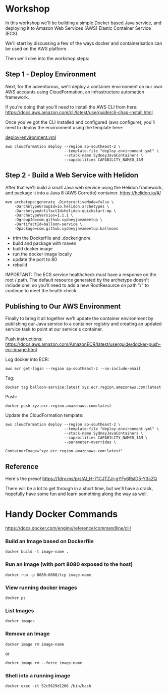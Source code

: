 
# Workshop 
In this workshop we'll be building a simple Docker based Java service, and deploying it to Amazon Web Services (AWS) Elastic Container Service (ECS). 

We'll start by discussing a few of the ways docker and containerisation can be used on the AWS platform.

Then we'll dive into the workshop steps:

## Step 1 - Deploy Environment
Next, for the adventurous, we'll deploy a container environment on our own AWS accounts using CloudFormation, an infrastructure automation framework. 

If you're doing that you'll need to install the AWS CLI from here:
https://docs.aws.amazon.com/cli/latest/userguide/cli-chap-install.html

Once you've got the CLI installed and configured (aws configure), you'll need to deploy the environment using the template here:

[deploy-environment.yml](deploy-environment.yml)

```
aws cloudformation deploy --region ap-southeast-2 \
                          --template-file "deploy-environment.yml" \
                          --stack-name SydneyJavaContainers \
                          --capabilities CAPABILITY_NAMED_IAM
```

## Step 2 - Build a Web Service with Helidon
After that we'll build a small Java web service using the Helidon framework, and package it into a Java 8 (AWS Corretto) container.
https://helidon.io/#/

```
mvn archetype:generate -DinteractiveMode=false \
    -DarchetypeGroupId=io.helidon.archetypes \
    -DarchetypeArtifactId=helidon-quickstart-mp \
    -DarchetypeVersion=1.1.1 \
    -DgroupId=com.github.sydneyjavameetup \
    -DartifactId=balloon-service \
    -Dpackage=com.github.sydneyjavameetup.balloons
```

* trim the Dockerfile and .dockerignore
* build and package with maven
* build docker image
* run the docker image locally
* update the port to 80
* rebuild

IMPORTANT: The ECS service healthcheck must have a response on the root / path. The default resource generated by the archetype doesn't include one, so you'll need to add a new RootResource on path "/" to continue to meet the health check.

## Publishing to Our AWS Environment
Finally to bring it all together we'll update the container environment by publishing our Java service to a container registry and creating an updated service task to point at our service's container.

Push instructions:
https://docs.aws.amazon.com/AmazonECR/latest/userguide/docker-push-ecr-image.html

Log docker into ECR:
```
aws ecr get-login --region ap-southeast-2 --no-include-email
```

Tag:
```
docker tag balloon-service:latest xyz.ecr.region.amazonaws.com:latest
```

Push:
```
docker push xyz.ecr.region.amazonaws.com:latest
```

Update the CloudFormation template:
```
aws cloudformation deploy --region ap-southeast-2 \
                          --template-file "deploy-environment.yml" \
                          --stack-name SydneyJavaContainers \
                          --capabilities CAPABILITY_NAMED_IAM \
                          --parameter-overrides \
                          ContainerImage="xyz.ecr.region.amazonaws.com:latest"
```

## Reference
Here's the preso!
https://1drv.ms/p/s!Al_H-71CJTZJi-gYFy6RslD5-Y3cZQ 

There will be a lot to get through in a short time, but we'll have a crack, hopefully have some fun and learn something along the way as well. 


# Handy Docker Commands
https://docs.docker.com/engine/reference/commandline/cli/

### Build an Image based on Dockerfile
```
docker build -t image-name .
```

### Run an image (with port 8080 exposed to the host)
```
docker run -p 8080:8080/tcp image-name
```

### View running docker images
```
docker ps
```

### List Images
```
docker images
```

### Remove an Image
```
docker image rm image-name
```
or 
```
docker image rm --force image-name
```

### Shell into a running image
```
docker exec -it 52c5629d1266 /bin/bash
```
